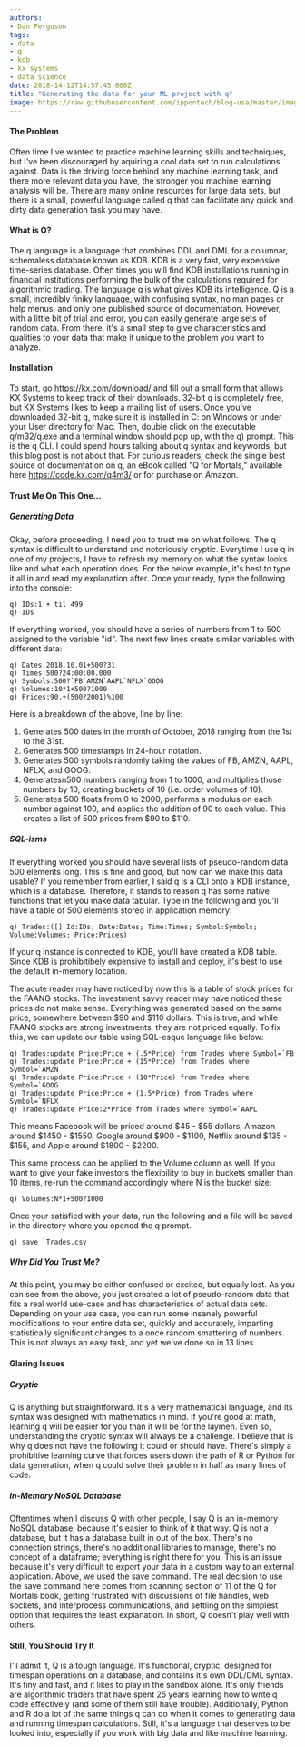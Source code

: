 ```yaml
---
authors:
- Dan Ferguson
tags:
- data
- q
- kdb
- kx systems
- data science
date: 2018-14-12T14:57:45.000Z
title: "Generating the data for your ML project with q"
image: https://raw.githubusercontent.com/ippontech/blog-usa/master/images/2017/10/blog_thumbnail.jpeg
---
```


#### The Problem
Often time I've wanted to practice machine learning skills and techniques, but I've been discouraged by aquiring a cool data set to run calculations against.  Data is the driving force behind any machine learning task, and there more relevant data you have, the stronger you machine learning analysis will be.  There are many online resources for large data sets, but there is a small, powerful language called q that can facilitate any quick and dirty data generation task you may have.

#### What is Q?
The q language is a language that combines DDL and DML for a columnar, schemaless database known as KDB.  KDB is a very fast, very expensive time-series database.  Often times you will find KDB installations running in financial institutions performing the bulk of the calculations required for algorithmic trading.  The language q is what gives KDB its intelligence.  Q is a small, incredibly finiky language, with confusing syntax, no man pages or help menus, and only one published source of documentation.  However, with a little bit of trial and error, you can easily generate large sets of random data.  From there, it's a small step to give characteristics and qualities to your data that make it unique to the problem you want to analyze.

#### Installation
To start, go https://kx.com/download/ and fill out a small form that allows KX Systems to keep track of their downloads.  32-bit q is completely free, but KX Systems likes to keep a mailing list of users.  Once you've downloaded 32-bit q, make sure it is installed in C: on Windows or under your User directory for Mac.  Then, double click on the executable q/m32/q.exe and a terminal window should pop up, with the q) prompt.  This is the q CLI.  I could spend hours talking about q syntax and keywords, but this blog post is not about that.  For curious readers, check the single best source of documentation on q, an eBook called "Q for Mortals," available here https://code.kx.com/q4m3/ or for purchase on Amazon.

#### Trust Me On This One...
##### Generating Data
Okay, before proceeding, I need you to trust me on what follows.  The q syntax is difficult to understand and notoriously cryptic.  Everytime I use q in one of my projects, I have to refresh my memory on what the syntax looks like and what each operation does.  For the below example, it's best to type it all in and read my explanation after.  Once your ready, type the following into the console: 
```
q) IDs:1 + til 499
q) IDs
```
If everything worked, you should have a series of numbers from 1 to 500 assigned to the variable "id".  The next few lines create similar variables with different data:

```
q) Dates:2018.10.01+500?31
q) Times:500?24:00:00.000
q) Symbols:500?`FB`AMZN`AAPL`NFLX`GOOG
q) Volumes:10*1+500?1000
q) Prices:90.+(500?2001)%100
```

Here is a breakdown of the above, line by line:

1. Generates 500 dates in the month of October, 2018 ranging from the 1st to the 31st.  
2. Generates 500 timestamps in 24-hour notation.  
3. Generates 500 symbols randomly taking the values of FB, AMZN, AAPL, NFLX, and GOOG.  
4. Generatesn500 numbers ranging from 1 to 1000, and multiplies those numbers by 10, creating buckets of 10 (i.e. order volumes of 10).
5. Generates 500 floats from 0 to 2000, performs a modulus on each number against 100, and applies the addition of 90 to each value.  This creates a list of 500 prices from $90 to $110.

##### SQL-isms
If everything worked you should have several lists of pseudo-random data 500 elements long.  This is fine and good, but how can we make this data usable?  If you remember from earlier, I said q is a CLI onto a KDB instance, which is a database.  Therefore, it stands to reason q has some native functions that let you make data tabular.  Type in the following and you'll have a table of 500 elements stored in application memory:

```
q) Trades:([] Id:IDs; Date:Dates; Time:Times; Symbol:Symbols; Volume:Volumes; Price:Prices)
```

If your q instance is connected to KDB, you'll have created a KDB table.  Since KDB is prohibitibely expensive to install and deploy, it's best to use the default in-memory location.

The acute reader may have noticed by now this is a table of stock prices for the FAANG stocks.  The investment savvy reader may have noticed these prices do not make sense.  Everything was generated based on the same price, somewhere between $90 and $110 dollars.  This is true, and while FAANG stocks are strong investments, they are not priced equally.  To fix this, we can update our table using SQL-esque language like below:

```
q) Trades:update Price:Price + (.5*Price) from Trades where Symbol=`FB
q) Trades:update Price:Price + (15*Price) from Trades where Symbol=`AMZN
q) Trades:update Price:Price + (10*Price) from Trades where Symbol=`GOOG
q) Trades:update Price:Price + (1.5*Price) from Trades where Symbol=`NFLX
q) Trades:update Price:2*Price from Trades where Symbol=`AAPL
```

This means Facebook will be priced around $45 - $55 dollars, Amazon around $1450 - $1550, Google around $900 - $1100, Netflix around $135 - $155, and Apple around $1800 - $2200.

This same process can be applied to the Volume column as well.  If you want to give your fake investors the flexibility to buy in buckets smaller than 10 items, re-run the command accordingly where N is the bucket size:

```
q) Volumes:N*1+500?1000
```

Once your satisfied with your data, run the following and a file will be saved in the directory where you opened the q prompt.
```
q) save `Trades.csv
```
##### Why Did You Trust Me?
At this point, you may be either confused or excited, but equally lost.  As you can see from the above, you just created a lot of pseudo-random data that fits a real world use-case and has characteristics of actual data sets.  Depending on your use case, you can run some insanely powerful modifications to your entire data set, quickly and accurately, imparting statistically significant changes to a once random smattering of numbers.  This is not always an easy task, and yet we've done so in 13 lines.  

#### Glaring Issues
##### Cryptic
Q is anything but straightforward.  It's a very mathematical language, and its syntax was designed with mathematics in mind.  If you're good at math, learning q will be easier for you than it will be for the laymen.  Even so, understanding the cryptic syntax will always be a challenge.  I believe that is why q does not have the following it could or should have.  There's simply a prohibitive learning curve that forces users down the path of R or Python for data generation, when q could solve their problem in half as many lines of code.

##### In-Memory NoSQL Database
Oftentimes when I discuss Q with other people, I say Q is an in-memory NoSQL database, because it's easier to think of it that way.  Q is not a database, but it has a database built in out of the box.  There's no connection strings, there's no additional libraries to manage, there's no concept of a dataframe; everything is right there for you.  This is an issue because it's very difficult to export your data in a custom way to an external application.  Above, we used the save command.  The real decision to use the save command here comes from scanning section of 11 of the Q for Mortals book, getting frustrated with discussions of file handles, web sockets, and interprocess communications, and settling on the simplest option that requires the least explanation.  In short, Q doesn't play well with others.

#### Still, You Should Try It
I'll admit it, Q is a tough language.  It's functional, cryptic, designed for timespan operations on a database, and contains it's own DDL/DML syntax.  It's tiny and fast, and it likes to play in the sandbox alone.  It's only friends are algorithmic traders that have spent 25 years learning how to write q code effectively (and some of them still have trouble).  Additionally, Python and R do a lot of the same things q can do when it comes to generating data and running timespan calculations.  Still, it's a language that deserves to be looked into, especially if you work with big data and like machine learning.  
